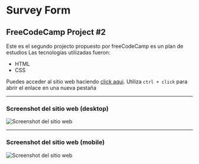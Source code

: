 # Survey Form

## FreeCodeCamp Project #2

Este es el segundo projecto propuesto por freeCodeCamp es un plan de estudios
Las tecnologias utilizadas fueron:

- HTML
- CSS

Puedes acceder al sitio web haciendo [click aqui](https://jruizsilva-survey-form.netlify.app/). Utiliza `ctrl + click` para abrir el enlace en una nueva pestaña

---

### Screenshot del sitio web (desktop)

![Screenshot del sitio web](https://awesomescreenshot.s3.amazonaws.com/image/1849999/6213398-d788c69d8e8355c230a19e497c05ee12.png?X-Amz-Algorithm=AWS4-HMAC-SHA256&X-Amz-Credential=AKIAJSCJQ2NM3XLFPVKA%2F20210218%2Fus-east-1%2Fs3%2Faws4_request&X-Amz-Date=20210218T234219Z&X-Amz-Expires=28800&X-Amz-SignedHeaders=host&X-Amz-Signature=fd202c9505736f24ad32257fe338ada7a986f3fb2a8e758b5a2de0652c094e92 "Vista del sitio en desktop")

---

### Screenshot del sitio web (mobile)

![Screenshot del sitio web](https://awesomescreenshot.s3.amazonaws.com/image/1849999/6213401-c2dc63001a6e7d03ad1e8d8a81f04d41.png?X-Amz-Algorithm=AWS4-HMAC-SHA256&X-Amz-Credential=AKIAJSCJQ2NM3XLFPVKA%2F20210218%2Fus-east-1%2Fs3%2Faws4_request&X-Amz-Date=20210218T234235Z&X-Amz-Expires=28800&X-Amz-SignedHeaders=host&X-Amz-Signature=9767b58868b8be4ccb338438969cdb657ae416740f154840f1e8ecf50fa40606 "Vista del sitio en mobile")
